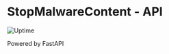 # StopMalwareContent - API
![Uptime](https://img.shields.io/endpoint?url=https%3A%2F%2Fraw.githubusercontent.com%2Flodinesoftware%2Fuptime%2Fmaster%2Fapi%2Fstop-malware-content-api%2Fuptime.json)

Powered by FastAPI

